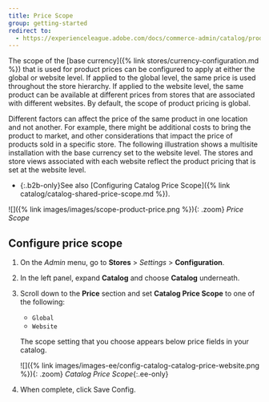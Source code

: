 ```yaml
---
title: Price Scope
group: getting-started
redirect to:
  - https://experienceleague.adobe.com/docs/commerce-admin/catalog/products/pricing/catalog-price-scope.html
---
```


The scope of the [base currency]({% link stores/currency-configuration.md %}) that is used for product prices can be configured to apply at either the global or website level. If applied to  the global level, the same price is used throughout the store hierarchy. If applied to the website level, the same product can be available at different prices from stores that are associated with different websites. By default, the scope of product pricing is global.

Different factors can affect the price of the same product in one location and not another. For example, there might be additional costs to bring the product to market, and other considerations that impact the price of products sold in a specific store. The following illustration shows a multisite installation with the base currency set to the website level. The stores and store views associated with each website reflect the product pricing that is set at the website level.

- {:.b2b-only}See also [Configuring Catalog Price Scope]({% link catalog/catalog-shared-price-scope.md %}).

![]({% link images/images/scope-product-price.png %}){: .zoom}
_Price Scope_

## Configure price scope

1. On the _Admin_ menu, go to **Stores** > _Settings_ > **Configuration**.

1. In the left panel, expand **Catalog** and choose **Catalog** underneath.

1. Scroll down to the **Price** section and set **Catalog Price Scope** to one of the following:

   - `Global`
   - `Website`

   The scope setting that you choose appears below price fields in your catalog.

   ![]({% link images/images-ee/config-catalog-catalog-price-website.png %}){: .zoom}
   *Catalog Price Scope*{:.ee-only}

1. When complete, click <span class="btn">Save Config</span>.
